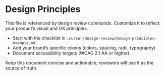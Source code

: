 # Design Principles

This file is referenced by design review commands. Customize it to reflect your product’s visual and UX principles.

- Start with the checklist in `.cursor/design-review/design-principles-example.md`
- Add your brand’s specific tokens (colors, spacing, radii, typography)
- Document accessibility targets (WCAG 2.1 AA or higher)

Keep this document concise and actionable; reviewers will use it as the source of truth.


